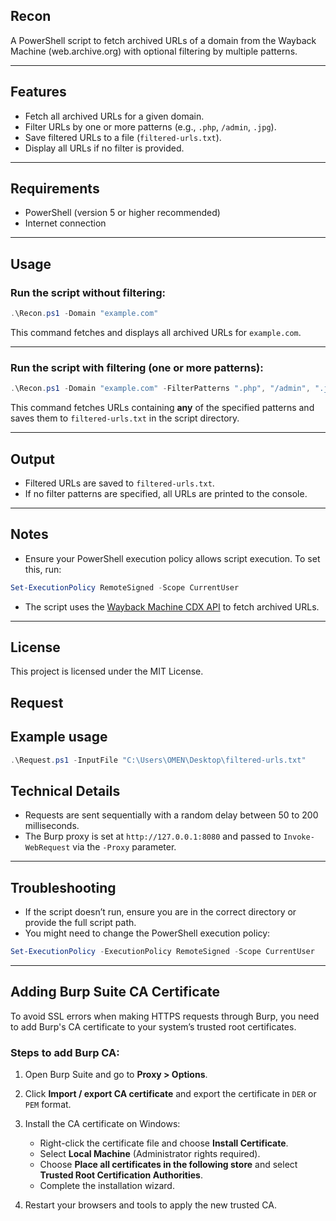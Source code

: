 ## Recon
A PowerShell script to fetch archived URLs of a domain from the Wayback Machine (web.archive.org) with optional filtering by multiple patterns.

---

## Features

* Fetch all archived URLs for a given domain.
* Filter URLs by one or more patterns (e.g., `.php`, `/admin`, `.jpg`).
* Save filtered URLs to a file (`filtered-urls.txt`).
* Display all URLs if no filter is provided.

---

## Requirements

* PowerShell (version 5 or higher recommended)
* Internet connection

---

## Usage

### Run the script without filtering:

```powershell
.\Recon.ps1 -Domain "example.com"
```

This command fetches and displays all archived URLs for `example.com`.

---

### Run the script with filtering (one or more patterns):

```powershell
.\Recon.ps1 -Domain "example.com" -FilterPatterns ".php", "/admin", ".jpg"
```

This command fetches URLs containing **any** of the specified patterns and saves them to `filtered-urls.txt` in the script directory.

---

## Output

* Filtered URLs are saved to `filtered-urls.txt`.
* If no filter patterns are specified, all URLs are printed to the console.

---

## Notes

* Ensure your PowerShell execution policy allows script execution. To set this, run:

```powershell
Set-ExecutionPolicy RemoteSigned -Scope CurrentUser
```

* The script uses the [Wayback Machine CDX API](https://archive.org/help/wayback_api.php) to fetch archived URLs.

---

## License


This project is licensed under the MIT License.


## Request

## Example usage

```powershell
.\Request.ps1 -InputFile "C:\Users\OMEN\Desktop\filtered-urls.txt"
```

## Technical Details

* Requests are sent sequentially with a random delay between 50 to 200 milliseconds.
* The Burp proxy is set at `http://127.0.0.1:8080` and passed to `Invoke-WebRequest` via the `-Proxy` parameter.

---

## Troubleshooting

* If the script doesn’t run, ensure you are in the correct directory or provide the full script path.
* You might need to change the PowerShell execution policy:

```powershell
Set-ExecutionPolicy -ExecutionPolicy RemoteSigned -Scope CurrentUser
```

---

## Adding Burp Suite CA Certificate

To avoid SSL errors when making HTTPS requests through Burp, you need to add Burp's CA certificate to your system’s trusted root certificates.

### Steps to add Burp CA:

1. Open Burp Suite and go to **Proxy > Options**.

2. Click **Import / export CA certificate** and export the certificate in `DER` or `PEM` format.

3. Install the CA certificate on Windows:

   * Right-click the certificate file and choose **Install Certificate**.
   * Select **Local Machine** (Administrator rights required).
   * Choose **Place all certificates in the following store** and select **Trusted Root Certification Authorities**.
   * Complete the installation wizard.

4. Restart your browsers and tools to apply the new trusted CA.
